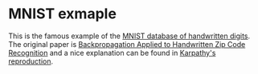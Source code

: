 # MNIST exmaple

This is the famous example of the [MNIST database of handwritten digits](http://yann.lecun.com/exdb/mnist/). The original paper is [Backpropagation Applied to Handwritten Zip Code Recognition](http://yann.lecun.com/exdb/publis/pdf/lecun-89e.pdf) and a nice explanation can be found in [Karpathy's reproduction](https://github.com/karpathy/lecun1989-repro).
